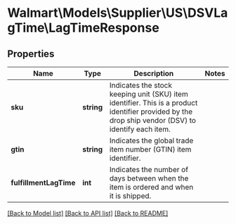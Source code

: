 # Walmart\Models\Supplier\US\DSVLagTime\LagTimeResponse

## Properties

Name | Type | Description | Notes
------------ | ------------- | ------------- | -------------
**sku** | **string** | Indicates the stock keeping unit (SKU) item identifier.    This is a product identifier provided by the drop ship vendor (DSV) to identify each item. |
**gtin** | **string** | Indicates the global trade item number (GTIN) item identifier. |
**fulfillmentLagTime** | **int** | Indicates the number of days between when the item is ordered and when it is shipped. |


[[Back to Model list]](./) [[Back to API list]](../../../../../README.md#supported-apis) [[Back to README]](../../../../../README.md)
